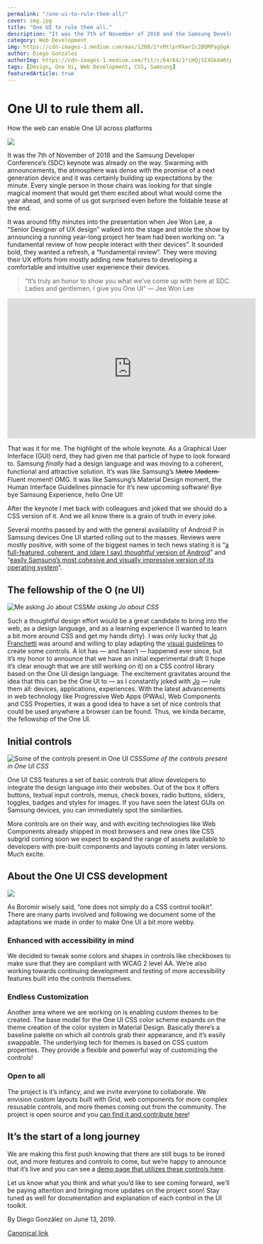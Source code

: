 ```yaml
---
permalink: "/one-ui-to-rule-them-all/"
cover: img.jpg
title: "One UI to rule them all."
description: "It was the 7th of November of 2018 and the Samsung Developer Conference’s (SDC) keynote was already on the way. Swarming with announcements, the atmosphere was dense with the promise of a next generation device and it was certainly building up expectations by the minute. Every single person in those chairs was looking for that single magical moment that would get them excited about what would come the year ahead, and some of us got surprised even before the foldable tease at the end."
category: Web Development
img: https://cdn-images-1.medium.com/max/1200/1*xMtlprKkwrZc2BQMPagGgA.jpeg
author: Diego González
authorImg: https://cdn-images-1.medium.com/fit/c/64/64/1*iHQjSIXGkXm6tp-AXz1vXg.png
tags: [Design, One Ui, Web Development, CSS, Samsung]
featuredArticle: true
---
```


# One UI to rule them all.

How the web can enable One UI across platforms

![](https://cdn-images-1.medium.com/max/2880/1*xMtlprKkwrZc2BQMPagGgA.jpeg)

It was the 7th of November of 2018 and the Samsung Developer Conference’s (SDC) keynote was already on the way. Swarming with announcements, the atmosphere was dense with the promise of a next generation device and it was certainly building up expectations by the minute. Every single person in those chairs was looking for that single magical moment that would get them excited about what would come the year ahead, and some of us got surprised even before the foldable tease at the end.

It was around fifty minutes into the presentation when Jee Won Lee, a “Senior Designer of UX design” walked into the stage and stole the show by announcing a running year-long project her team had been working on: “a fundamental review of how people interact with their devices”. It sounded bold, they wanted a refresh, a “fundamental review”. They were moving their UX efforts from mostly adding new features to developing a comfortable and intuitive user experience their devices.
> “It’s truly an honor to show you what we’ve come up with here at SDC. Ladies and gentlemen, I give you One UI” — Jee Won Lee

<center><iframe width="560" height="315" src="https://www.youtube.com/embed/X3LVk0i6bY4" frameborder="0" allowfullscreen></iframe></center>

That was it for me. The highlight of the whole keynote. As a Graphical User Interface (GUI) nerd, they had given me that particle of hype to look forward to. Samsung *finally* had a design language and was moving to a coherent, functional and attractive solution. It’s was like Samsung’s M̶e̶t̶r̶o̶ M̶o̶d̶e̶r̶n̶ Fluent moment! OMG. It was like Samsung’s Material Design moment, the Human Interface Guidelines pinnacle for it’s new upcoming software! Bye bye Samsung Experience, hello One UI!

After the keynote I met back with colleagues and joked that we should do a CSS version of it. And we all know there is a grain of truth in every joke.

Several months passed by and with the general availability of Android P in Samsung devices One UI started rolling out to the masses. Reviews were mostly positive, with some of the biggest names in tech news stating it is “[a full-featured, coherent, and (dare I say) *thoughtful* version of Android](https://www.theverge.com/2019/2/19/18229339/samsung-one-ui-update-android-9-pie-galaxy-s10-plus-s10e)” and “[easily Samsung’s most cohesive and visually impressive version of its operating system](https://www.androidcentral.com/samsung-one-ui-android-9-pie-review)”.

## The fellowship of the O (ne UI)

![Me asking Jo about CSS](https://cdn-images-1.medium.com/max/2000/1*nFFfp47wDQJ2ePZRFH5CBw.png)*Me asking Jo about CSS*

Such a thoughtful design effort would be a great candidate to bring into the web, as a design language, and as a learning experience (I wanted to learn a bit more around CSS and get my hands dirty). I was only lucky that [Jo Franchetti](undefined) was around and willing to play adapting the [visual guidelines](http://design.samsung.com/global/contents/one-ui/download/oneui_design_guide_eng.pdf) to create some controls. A lot has — and hasn’t — happened ever since, but it’s my honor to announce that we have an initial experimental draft (I hope it’s clear enough that we are still working on it) on a CSS control library based on the One UI design language. The excitement gravitates around the idea that this can be the One UI to — as I constantly joked with [Jo](undefined) — rule them all: devices, applications, experiences. With the latest advancements in web technology like Progressive Web Apps (PWAs), Web Components and CSS Properties, it was a good idea to have a set of nice controls that could be used anywhere a browser can be found. Thus, we kinda became, the fellowship of the One UI.

## Initial controls

![Some of the controls present in One UI CSS](https://cdn-images-1.medium.com/max/2000/1*OhJTKeNr3NA2DDOALkIDfg.png)*Some of the controls present in One UI CSS*

One UI CSS features a set of basic controls that allow developers to integrate the design language into their websites. Out of the box it offers buttons, textual input controls, menus, check boxes, radio buttons, sliders, toggles, badges and styles for images. If you have seen the latest GUIs on Samsung devices, you can immediately spot the similarities.

More controls are on their way, and with exciting technologies like Web Components already shipped in most browsers and new ones like CSS subgrid coming soon we expect to expand the range of assets available to developers with pre-built components and layouts coming in later versions. Much excite.

## About the One UI CSS development

![](https://cdn-images-1.medium.com/max/2000/1*uVOsYoD6kdL-sXPAsJMpjQ.jpeg)

As Boromir wisely said, “one does not simply do a CSS control toolkit”. There are many parts involved and following we document some of the adaptations we made in order to make One UI a bit more webby.

### Enhanced with accessibility in mind

We decided to tweak some colors and shapes in controls like checkboxes to make sure that they are compliant with WCAG 2 level AA. We’re also working towards continuing development and testing of more accessibility features built into the controls themselves.

### Endless Customization

Another area where we are working on is enabling custom themes to be created. The base model for the One UI CSS color scheme expands on the theme creation of the color system in Material Design. Basically there’s a baseline palette on which all controls grab their appearance, and it’s easily swappable. The underlying tech for themes is based on CSS custom properties. They provide a flexible and powerful way of customizing the controls!

### Open to all

The project is it’s infancy, and we invite everyone to collaborate. We envision custom layouts built with Grid, web components for more complex resusable controls, and more themes coming out from the community. The project is open source and you [can find it and contribute here](https://github.com/SamsungInternet/OneUI-CSS)!

## It’s the start of a long journey

We are making this first push knowing that there are still bugs to be ironed out, and more features and controls to come, but we’re happy to announce that it’s live and you can see a [demo page that utilizes these controls here](http://samsunginter.net/OneUI-CSS/demo.html).

Let us know what you think and what you’d like to see coming forward, we’ll be paying attention and bringing more updates on the project soon! Stay tuned as well for documentation and explanation of each control in the UI toolkit.



By Diego González on June 13, 2019.

[Canonical link](https://medium.com/samsung-internet-dev/one-ui-to-rule-them-all-f2b26e283b48)
